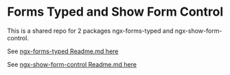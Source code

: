 
# Forms Typed and Show Form Control
This is a shared repo for 2 packages ngx-forms-typed and ngx-show-form-control.

See [ngx-forms-typed Readme.md here](/projects/forms/readme.md)

See [ngx-show-form-control Readme.md here](/projects/show-form-control#readme)
